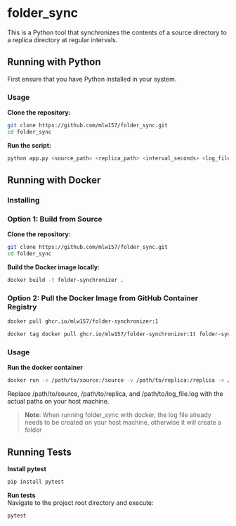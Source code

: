 # folder_sync
This is a Python tool that synchronizes the contents of a source directory to a replica directory at regular intervals.

## Running with Python
First ensure that you have Python installed in your system.
### Usage
**Clone the repository:**
```bash
git clone https://github.com/mlw157/folder_sync.git
cd folder_sync
```
**Run the script:**
```bash
python app.py <source_path> <replica_path> <interval_seconds> <log_file_path>
```

## Running with Docker
### Installing
### Option 1: Build from Source
**Clone the repository:**
```bash
git clone https://github.com/mlw157/folder_sync.git
cd folder_sync
```
**Build the Docker image locally:**
```bash
docker build -t folder-synchronizer .
```
### Option 2: Pull the Docker Image from GitHub Container Registry
```bash
docker pull ghcr.io/mlw157/folder-synchronizer:1
```
```bash
docker tag docker pull ghcr.io/mlw157/folder-synchronizer:1t folder-synchronizer:1
```
### Usage
**Run the docker container**
```bash
docker run -v /path/to/source:/source -v /path/to/replica:/replica -v /path/to/log_file.log:/app/log_file.log  folder-synchronizer:1 /source /replica 5 /app/log_file.log
```
Replace /path/to/source, /path/to/replica, and /path/to/log_file.log with the actual paths on your host machine.
> **Note**: When running folder_sync with docker, the log file already needs to be created on your host machine, otherwise it will create a folder

## Running Tests
**Install pytest**
```bash
pip install pytest
```
**Run tests** <br>
Navigate to the project root directory and execute:
```bash
pytest
```
